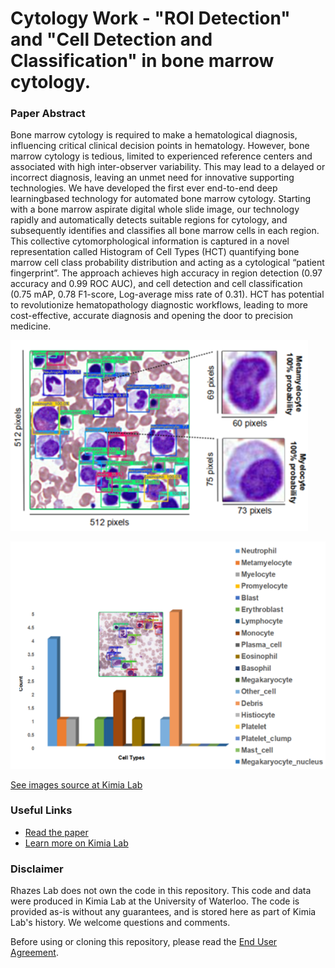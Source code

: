 # Cytology Work - "ROI Detection" and "Cell Detection and Classification" in bone marrow cytology.
### Paper Abstract
Bone marrow cytology is required to make a hematological diagnosis, influencing critical clinical decision
points in hematology. However, bone marrow cytology is tedious, limited to experienced reference centers and
associated with high inter-observer variability. This may lead to a delayed or incorrect diagnosis, leaving an
unmet need for innovative supporting technologies. We have developed the first ever end-to-end deep learningbased technology for automated bone marrow cytology. Starting with a bone marrow aspirate digital whole
slide image, our technology rapidly and automatically detects suitable regions for cytology, and subsequently
identifies and classifies all bone marrow cells in each region. This collective cytomorphological information is
captured in a novel representation called Histogram of Cell Types (HCT) quantifying bone marrow cell class
probability distribution and acting as a cytological “patient fingerprint”. The approach achieves high accuracy
in region detection (0.97 accuracy and 0.99 ROC AUC), and cell detection and cell classification (0.75 mAP,
0.78 F1-score, Log-average miss rate of 0.31). HCT has potential to revolutionize hematopathology diagnostic
workflows, leading to more cost-effective, accurate diagnosis and opening the door to precision medicine.

[![cytoloy work](image-1.png)](https://kimialab.uwaterloo.ca/kimia/index.php/roi-detection-and-cell-detection-and-classification-in-bone-marrow-cytology/)

[![cytology work](image.png)](https://kimialab.uwaterloo.ca/kimia/index.php/roi-detection-and-cell-detection-and-classification-in-bone-marrow-cytology/)

[See images source at Kimia Lab](https://kimialab.uwaterloo.ca/kimia/index.php/roi-detection-and-cell-detection-and-classification-in-bone-marrow-cytology/)
### Useful Links
- [Read the paper](https://arxiv.org/pdf/2107.02293.pdf)
- [Learn more on Kimia Lab](https://kimialab.uwaterloo.ca/kimia/index.php/roi-detection-and-cell-detection-and-classification-in-bone-marrow-cytology/)

### Disclaimer
Rhazes Lab does not own the code in this repository. This code and data were produced in Kimia Lab at the University of Waterloo. The code is provided as-is without any guarantees, and is stored here as part of Kimia Lab's history. We welcome questions and comments.

Before using or cloning this repository, please read the [End User Agreement](agreement.pdf).
